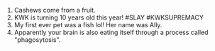 1. Cashews come from a fruit.
2. KWK is turning 10 years old this year! #SLAY #KWKSUPREMACY
3. My first ever pet was a fish lol! Her name was Ally. 
4. Apparently your brain is also eating itself through a process called "phagosytosis". 
